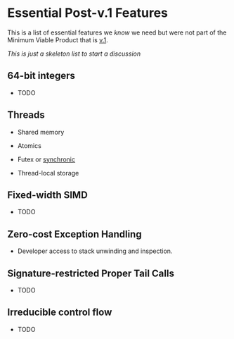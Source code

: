 # Essential Post-v.1 Features

This is a list of essential features we *know* we need but were not part of the
Minimum Viable Product that is [v.1](V1.md).


*This is just a skeleton list to start a discussion*

## 64-bit integers
* TODO

## Threads
* Shared memory
* Atomics
* Futex or [synchronic][]
* Thread-local storage

  [synchronic]: http://www.open-std.org/jtc1/sc22/wg21/docs/papers/2014/n4195.pdf

## Fixed-width SIMD
* TODO

## Zero-cost Exception Handling
* Developer access to stack unwinding and inspection.

## Signature-restricted Proper Tail Calls
* TODO

## Irreducible control flow
* TODO
